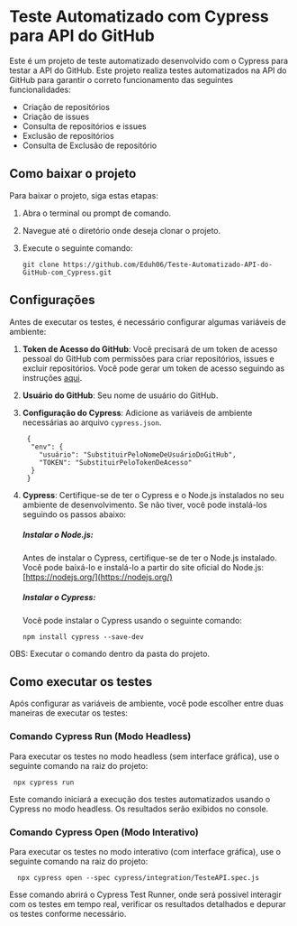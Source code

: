 # Teste Automatizado com Cypress para API do GitHub

Este é um projeto de teste automatizado desenvolvido com o Cypress para testar a API do GitHub. Este projeto realiza testes automatizados na API do GitHub para garantir o correto funcionamento das seguintes funcionalidades:

- Criação de repositórios
- Criação de issues
- Consulta de repositórios e issues
- Exclusão de repositórios
- Consulta de Exclusão de repositório
 
## Como baixar o projeto

Para baixar o projeto, siga estas etapas:

1. Abra o terminal ou prompt de comando.
2. Navegue até o diretório onde deseja clonar o projeto.
3. Execute o seguinte comando:

       git clone https://github.com/Eduh06/Teste-Automatizado-API-do-GitHub-com_Cypress.git

## Configurações

Antes de executar os testes, é necessário configurar algumas variáveis de ambiente:

1. **Token de Acesso do GitHub**: Você precisará de um token de acesso pessoal do GitHub com permissões para criar repositórios, issues e excluir repositórios. Você pode gerar um token de acesso seguindo as instruções [aqui](https://docs.github.com/en/github/authenticating-to-github/keeping-your-account-and-data-secure/creating-a-personal-access-token).

2. **Usuário do GitHub**: Seu nome de usuário do GitHub.

3. **Configuração do Cypress**: Adicione as variáveis de ambiente necessárias ao arquivo `cypress.json`. 
   
        {
         "env": {
           "usuário": "SubstituirPeloNomeDeUsuárioDoGitHub",
           "TOKEN": "SubstituirPeloTokenDeAcesso"
         }
        }

4. **Cypress**: Certifique-se de ter o Cypress e o Node.js instalados no seu ambiente de desenvolvimento. Se não tiver, você pode instalá-los seguindo os passos abaixo:

   ##### Instalar o Node.js:
   Antes de instalar o Cypress, certifique-se de ter o Node.js instalado. Você pode baixá-lo e instalá-lo a partir do site oficial do Node.js: [https://nodejs.org/](https://nodejs.org/)

   ##### Instalar o Cypress:
   Você pode instalar o Cypress usando o seguinte comando:

   
       npm install cypress --save-dev

OBS: Executar o comando dentro da pasta do projeto.

## Como executar os testes

Após configurar as variáveis de ambiente, você pode escolher entre duas maneiras de executar os testes:

### Comando Cypress Run (Modo Headless)

Para executar os testes no modo headless (sem interface gráfica), use o seguinte comando na raiz do projeto:

     npx cypress run


Este comando iniciará a execução dos testes automatizados usando o Cypress no modo headless. Os resultados serão exibidos no console.

### Comando Cypress Open (Modo Interativo)

Para executar os testes no modo interativo (com interface gráfica), use o seguinte comando na raiz do projeto:

      npx cypress open --spec cypress/integration/TesteAPI.spec.js


Esse comando abrirá o Cypress Test Runner, onde será possivel interagir com os testes em tempo real, verificar os resultados detalhados e depurar os testes conforme necessário.


